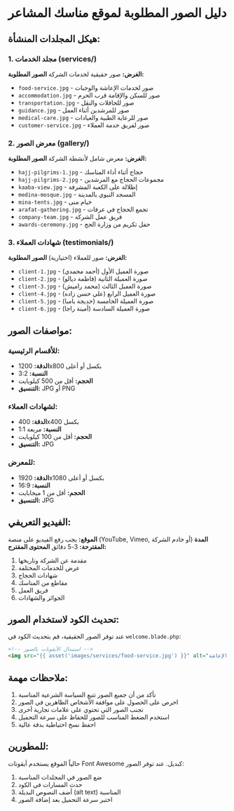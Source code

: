 # دليل الصور المطلوبة لموقع مناسك المشاعر

## هيكل المجلدات المنشأة:

### 1. مجلد الخدمات (services/)
**الغرض:** صور حقيقية لخدمات الشركة
**الصور المطلوبة:**
- `food-service.jpg` - صور لخدمات الإعاشة والوجبات
- `accommodation.jpg` - صور للسكن والإقامة قرب الحرم
- `transportation.jpg` - صور للحافلات والنقل
- `guidance.jpg` - صور للمرشدين أثناء العمل
- `medical-care.jpg` - صور للرعاية الطبية والعيادات
- `customer-service.jpg` - صور لفريق خدمة العملاء

### 2. معرض الصور (gallery/)
**الغرض:** معرض شامل لأنشطة الشركة
**الصور المطلوبة:**
- `hajj-pilgrims-1.jpg` - حجاج أثناء أداء المناسك
- `hajj-pilgrims-2.jpg` - مجموعات الحجاج مع المرشدين
- `kaaba-view.jpg` - إطلالة على الكعبة المشرفة
- `medina-mosque.jpg` - المسجد النبوي بالمدينة
- `mina-tents.jpg` - خيام منى
- `arafat-gathering.jpg` - تجمع الحجاج في عرفات
- `company-team.jpg` - فريق عمل الشركة
- `awards-ceremony.jpg` - حفل تكريم من وزارة الحج

### 3. شهادات العملاء (testimonials/)
**الغرض:** صور للعملاء (اختيارية)
**الصور المطلوبة:**
- `client-1.jpg` - صورة العميل الأول (أحمد محمدي)
- `client-2.jpg` - صورة العميلة الثانية (فاطمة ديالو)
- `client-3.jpg` - صورة العميل الثالث (محمد راميش)
- `client-4.jpg` - صورة العميل الرابع (علي حسن زاده)
- `client-5.jpg` - صورة العميلة الخامسة (خديجة بامبا)
- `client-6.jpg` - صورة العميلة السادسة (أمينة راجا)

## مواصفات الصور:

### للأقسام الرئيسية:
- **الدقة:** 1200x800 بكسل أو أعلى
- **النسبة:** 3:2
- **الحجم:** أقل من 500 كيلوبايت
- **التنسيق:** JPG أو PNG

### لشهادات العملاء:
- **الدقة:** 400x400 بكسل
- **النسبة:** مربعة 1:1
- **الحجم:** أقل من 100 كيلوبايت
- **التنسيق:** JPG

### للمعرض:
- **الدقة:** 1920x1080 بكسل أو أعلى
- **النسبة:** 16:9
- **الحجم:** أقل من 1 ميجابايت
- **التنسيق:** JPG

## الفيديو التعريفي:

**الموقع:** يجب رفع الفيديو على منصة (YouTube, Vimeo, أو خادم الشركة)
**المدة المقترحة:** 3-5 دقائق
**المحتوى المقترح:**
1. مقدمة عن الشركة وتاريخها
2. عرض للخدمات المختلفة
3. شهادات الحجاج
4. مقاطع من المناسك
5. فريق العمل
6. الجوائز والشهادات

## تحديث الكود لاستخدام الصور:

عند توفر الصور الحقيقية، قم بتحديث الكود في `welcome.blade.php`:

```html
<!-- استبدال الأيقونات بالصور -->
<img src="{{ asset('images/services/food-service.jpg') }}" alt="خدمات الإعاشة" class="img-fluid">
```

## ملاحظات مهمة:

1. تأكد من أن جميع الصور تتبع السياسة الشرعية المناسبة
2. احرص على الحصول على موافقة الأشخاص الظاهرين في الصور
3. تجنب الصور التي تحتوي على علامات تجارية أخرى
4. استخدم الضغط المناسب للصور للحفاظ على سرعة التحميل
5. احفظ نسخ احتياطية بدقة عالية

## للمطورين:

حالياً الموقع يستخدم أيقونات Font Awesome كبديل. عند توفر الصور:
1. ضع الصور في المجلدات المناسبة
2. حدث المسارات في الكود
3. أضف النصوص البديلة (alt text) المناسبة
4. اختبر سرعة التحميل بعد إضافة الصور 